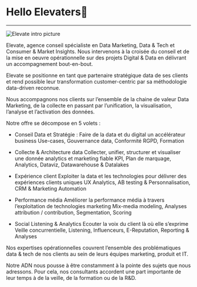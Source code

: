 # Hello Elevaters👋
------------------------------------------------------------------------------------------------------------

![Elevate intro picture](https://www.elevate-agency.com/wp-content/uploads/2020/11/elevate-team-900x600.png)


Elevate, agence conseil spécialiste en Data Marketing, Data & Tech et Consumer & Market Insights. Nous intervenons à la croisée du conseil et de la mise en oeuvre opérationnelle sur des projets Digital & Data en délivrant un accompagnement bout-en-bout.

Elevate se positionne en tant que partenaire stratégique data de ses clients et rend possible leur transformation customer-centric par sa méthodologie data-driven reconnue.

Nous accompagnons nos clients sur l’ensemble de la chaine de valeur Data Marketing, de la collecte en passant par l’unification, la visualisation, l’analyse et l’activation des données.

Notre offre se décompose en 5 volets : 

* Conseil Data et Stratégie : 
Faire de la data et du digital un accélérateur business
Use-cases, Gouvernance data, Conformité RGPD, Formation

* Collecte & Architecture data
Collecter, unifier, structurer et visualiser une donnée analytics et marketing fiable
KPI, Plan de marquage, Analytics, Dataviz, Datawarehouse & Datalakes

* Expérience client 
Exploiter la data et les technologies pour délivrer des expériences clients uniques
UX Analytics, AB testing & Personnalisation, CRM & Marketing Automation

* Performance média 
Améliorer la performance média à travers l’exploitation de technologies marketing
Mix-media modeling, Analyses attribution / contribution, Segmentation, Scoring

* Social Listening & Analytics
Ecouter la voix du client là où elle s’exprime 
Veille concurrentielle, Listening, Influenceurs, E-Reputation, Reporting & Analyses

Nos expertises opérationnelles couvrent l’ensemble des problématiques data & tech de nos clients au sein de leurs équipes marketing, produit et IT. 

Notre ADN nous pousse à être constamment à la pointe des sujets que nous adressons. 
Pour cela, nos consultants accordent une part importante de leur temps à de la veille, de la formation ou de la R&D.
